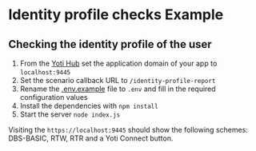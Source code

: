 # Identity profile checks Example

## Checking the identity profile of the user

1. From the [Yoti Hub](https://hub.yoti.com) set the application domain of your app to `localhost:9445`
1. Set the scenario callback URL to `/identity-profile-report`
1. Rename the [.env.example](.env.example) file to `.env` and fill in the required configuration values
1. Install the dependencies with `npm install`
1. Start the server `node index.js`

Visiting the `https://localhost:9445` should show the following schemes: DBS-BASIC, RTW, RTR and a Yoti Connect button. 
